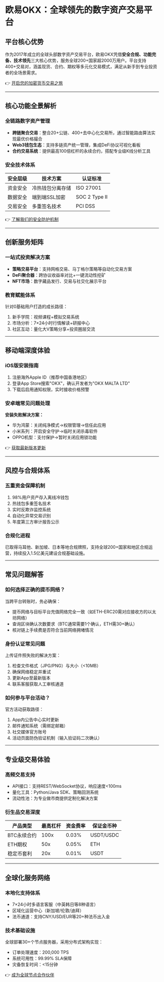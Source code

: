# 欧易OKX：全球领先的数字资产交易平台

## 平台核心优势

作为2017年成立的全球头部数字资产交易平台，欧易OKX凭借**安全合规、功能完备、技术领先**三大核心优势，服务全球200+国家超2000万用户。平台支持400+交易对，涵盖现货、合约、期权等多元化交易模式，满足从新手到专业投资者的全场景需求。

👉 [开启您的加密货币交易之旅](https://bit.ly/okx_welcome)

---

## 核心功能全景解析

### 全链路数字资产管理
- **跨链聚合交易**：整合20+公链、400+去中心化交易所，通过智能路由算法实现最优价格撮合
- **Web3钱包生态**：支持多链资产统一管理，集成DeFi协议可视化看板
- **合约交易系统**：提供最高100倍杠杆的永续合约，搭配专业级K线分析工具

### 安全技术体系
| 安全层级 | 技术方案 | 认证标准 |
|---------|----------|----------|
| 资金安全 | 冷热钱包分离存储 | ISO 27001 |
| 数据安全 | 端到端SSL加密 | SOC 2 Type II |
| 交易安全 | 多重签名技术 | PCI DSS |

👉 [了解我们的安全防护机制](https://bit.ly/okx_welcome)

---

## 创新服务矩阵

### 一站式投资解决方案
- **策略交易平台**：支持网格交易、马丁格尔策略等自动化交易方案
- **DeFi聚合器**：跨协议收益率对比+一键流动性挖矿
- **NFT市场**：数字藏品发行、交易与社交化展示平台

### 教育赋能体系
针对0基础用户打造的成长路径：
1. 新手学院：视频课程+模拟交易系统
2. 市场分析：7×24小时行情解读+研报中心
3. 社区互动：量化大V策略分享+投资圈层交流

---

## 移动端深度体验

### iOS版安装指南
1. 注册海外Apple ID（推荐中国香港地区）
2. 登录App Store搜索"OKX"，确认开发者为"OKX MALTA LTD"
3. 下载后启用通知权限，实时接收价格预警

### 安卓端常见问题处理
**安装失败解决方案：**
- 华为鸿蒙：关闭纯净模式→权限管理→信任此应用
- 小米系列：开启安全守护→临时关闭杀毒软件
- OPPO机型：支付保护→暂时关闭应用锁功能

👉 [获取最新版本更新](https://bit.ly/okx_welcome)

---

## 风控与合规体系

### 五重资金保障机制
1. 98%用户资产存入离线冷钱包
2. 热钱包多重签名技术
3. 实时反欺诈监控系统
4. 自动化异常交易识别
5. 年度第三方审计报告公示

### 合规化进程
已取得马耳他、新加坡、日本等地合规牌照，支持全球200+国家和地区合规运营，持续投入1.5亿美元建设合规基础设施。

---

## 常见问题解答

### 如何选择正确的提币网络？
当跨平台转账时，务必确保：
- 提币网络与目标平台充值网络完全一致（如ETH-ERC20需对应接收方的以太坊网络）
- 查询区块确认次数要求（BTC通常需要1个确认，ETH需30+确认）
- 核对链上手续费是否符合当前网络拥堵情况

### 身份认证常见问题
上传证件照失败的解决方案：
1. 检查文件格式（JPG/PNG）与大小（<10MB）
2. 确保网络稳定并重试
3. 更新App至最新版本
4. 联系客服获取人工审核通道

### 如何参与平台活动？
官方活动获取路径：
1. App内公告中心实时更新
2. 邮件通知系统（需绑定邮箱）
3. 社交媒体官方账号
4. 活动页面防伪验证机制（输入验证码二次确认）

---

## 专业级交易体验

### 高频交易支持
- API接口：支持REST/WebSocket协议，响应速度<100ms
- 量化工具：Python/Java SDK、策略回测系统
- 流动性池：为专业做市商提供定制化解决方案

### 衍生品交易深度
| 产品类型 | 最高杠杆 | 资金费率 | 保证金币种 |
|----------|----------|----------|------------|
| BTC永续合约 | 100x | 0.03% | USDT/USDC |
| ETH期权 | 50x | 0.05% | ETH |
| 稳定币套利 | 20x | 0.01% | USDT |

---

## 全球化服务网络

### 本地化支持体系
- 7×24小时多语言客服（中英韩日等8种语言）
- 区域化运营中心（新加坡/伦敦/迪拜）
- 法币通道：支持CNY/USD/EUR等20+种法币出入金

### 技术基础设施
全球部署30+个节点服务器，采用分布式架构实现：
- 订单处理速度：200,000 TPS
- 系统可用性：99.99% SLA保障
- 灾备恢复时间：<15分钟

👉 [成为全球节点合作伙伴](https://bit.ly/okx_welcome)